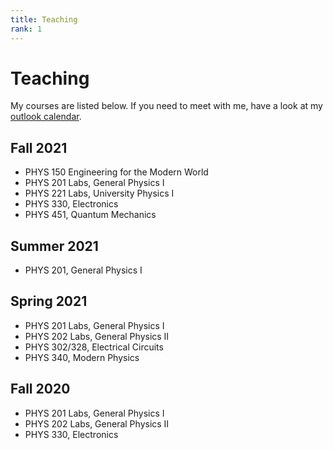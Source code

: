 ```yaml
---
title: Teaching
rank: 1
---
```


# Teaching

My courses are listed below. If you need to meet with me, have a look at my
[outlook calendar](https://outlook.office365.com/owa/calendar/c1589ab025634d988fb2764fd3050f3d@winona.edu/6fcb1ffe2d2d41e7874d7141389592ac8571122620388646148/calendar.html).

## Fall 2021
- PHYS 150 Engineering for the Modern World
- PHYS 201 Labs, General Physics I
- PHYS 221 Labs, University Physics I
- PHYS 330, Electronics
- PHYS 451, Quantum Mechanics

## Summer 2021
- PHYS 201, General Physics I

## Spring 2021

- PHYS 201 Labs, General Physics I
- PHYS 202 Labs, General Physics II
- PHYS 302/328, Electrical Circuits
- PHYS 340, Modern Physics

## Fall 2020

- PHYS 201 Labs, General Physics I
- PHYS 202 Labs, General Physics II
- PHYS 330, Electronics
